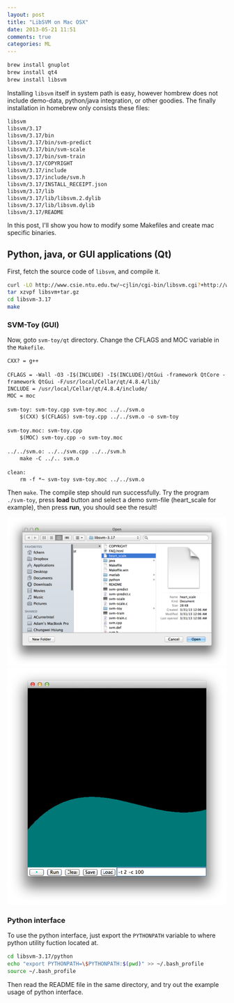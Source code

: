 ```yaml
---
layout: post
title: "LibSVM on Mac OSX"
date: 2013-05-21 11:51
comments: true
categories: ML
---
```


```bash
brew install gnuplot
brew install qt4
brew install libsvm
```

Installing `libsvm` itself in system path is easy, however hombrew does not include demo-data, python/java integration, or other goodies. The finally installation in homebrew only consists these files:


```
libsvm
libsvm/3.17
libsvm/3.17/bin
libsvm/3.17/bin/svm-predict
libsvm/3.17/bin/svm-scale
libsvm/3.17/bin/svm-train
libsvm/3.17/COPYRIGHT
libsvm/3.17/include
libsvm/3.17/include/svm.h
libsvm/3.17/INSTALL_RECEIPT.json
libsvm/3.17/lib
libsvm/3.17/lib/libsvm.2.dylib
libsvm/3.17/lib/libsvm.dylib
libsvm/3.17/README
```
In this post, I'll show you how to modify some Makefiles and create mac specific binaries.

<!--more-->

## Python, java, or GUI applications (Qt)

First, fetch the source code of `libsvm`, and compile it.

```bash
curl -LO http://www.csie.ntu.edu.tw/~cjlin/cgi-bin/libsvm.cgi?+http://www.csie.ntu.edu.tw/~cjlin/libsvm+tar.gz
tar xzvpf libsvm+tar.gz
cd libsvm-3.17
make
```

### SVM-Toy (GUI)

Now, goto `svm-toy/qt` directory. Change the CFLAGS and MOC variable in the `Makefile`.

```make
CXX? = g++

CFLAGS = -Wall -O3 -I$(INCLUDE) -I$(INCLUDE)/QtGui -framework QtCore -framework QtGui -F/usr/local/Cellar/qt/4.8.4/lib/
INCLUDE = /usr/local/Cellar/qt/4.8.4/include/
MOC = moc

svm-toy: svm-toy.cpp svm-toy.moc ../../svm.o
	$(CXX) $(CFLAGS) svm-toy.cpp ../../svm.o -o svm-toy

svm-toy.moc: svm-toy.cpp
	$(MOC) svm-toy.cpp -o svm-toy.moc

../../svm.o: ../../svm.cpp ../../svm.h
	make -C ../.. svm.o

clean:
	rm -f *~ svm-toy svm-toy.moc ../../svm.o

```


Then `make`. The compile step should run successfully. Try the program `./svm-toy`, press **load** button and select a demo svm-file (heart_scale for example), then press **run**, you should see the result!

![Select heart_scale](/images/select_heart_scale.png)
![svm toy](/images/svm_toy.png)


### Python interface

To use the python interface, just export the `PYTHONPATH` variable to where python utility fuction located at.

```bash
cd libsvm-3.17/python
echo "export PYTHONPATH=\$PYTHONPATH:$(pwd)" >> ~/.bash_profile
source ~/.bash_profile
```

Then read the README file in the same directory, and try out the example usage of python interface.
